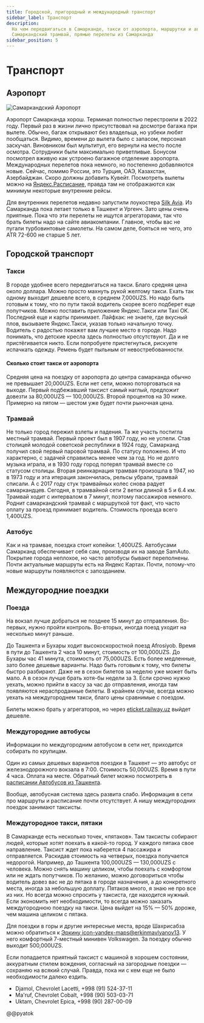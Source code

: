 ```yaml
---
title: Городской, пригородный и международный транспорт
sidebar_label: Транспорт
description:
  На чем передвигаться в Самарканде, такси от аэропорта, маршрутки и автобусы,
  Самаркандский трамвай, прямые перелеты из Самарканда
sidebar_position: 5
---
```


# Транспорт

## Аэропорт

![Самаркандский Аэропорт](../visa/img/airport.jpg)

Аэропорт Самарканда хорош. Терминал полностью перестроили в 2022 году. Первый
раз в жизни лично присутствовал на досмотре багажа при вылете. Обычно, багаж
открывают без владельца, но узбеки любят пообщаться. Видимо, времени до вылета
было с запасом, персонал заскучал. Виновником был мультитул, его вернули на
место после осмотра. Сотрудники были максимально приветливые. Бонусом посмотрел
вживую как устроено багажное отделение аэропорта. Международных перелетов пока
немного, но постепенно добавляются новые. Сейчас, помимо России, это Турция,
ОАЭ, Казахстан, Азербайджан. Скоро должны добавить Кувейт. Посмотреть вылеты
можно на [Яндекс.Расписание](https://rasp.yandex.uz/station/9623553/), правда
там не отображаются как минимум некоторые внутренние рейсы.

Для внутренних перелетов недавно запустили лоукостера
[Silk Avia](https://silk-avia.com/ru/). Из Самарканда пока летает только в
Ташкент и Ургенч. Зато цены очень приятные. Пока что эти перелеты не ищутся
агрегаторами, так что брать билеты надо на сайте авиакомпании. Главное, чтобы
вас не пугали турбовинтовые самолеты. На самом деле, бояться не чего, это ATR
72-600 не старше 5 лет.

## Городской транспорт

### Такси

В городе удобнее всего передвигаться на такси. Благо средняя цена около доллара.
Можно просто махнуть рукой желтому такси. Ехать так одному выходит дешевле
всего, в среднем 7,000UZS. Но надо быть готовым к тому, что по пути такой
водитель скорее всего подберет еще попутчиков. Можно поставить приложение
Яндекс.Такси или Taxi OK. Последний еще и карты принимает. Лайфхак: не знаете,
где вкусный плов, вызываете Яндекс.Такси, указав только начальную точку.
Водитель с радостью покажет вам лучшее место в городе. Надо понимать, что
детские кресла здесь полностью отсутствуют. Да и не пристёгивается никто. Если
попробуете пристегнуться, рискуете испачкать одежду. Ремень будет пыльным от
невостребованности.

#### Сколько стоит такси от аэропорта

Средняя цена на поездку от аэропорта до центра самарканда обычно не превышает
20,000UZS. Если нет сети, можно поторговаться на выходе. Первый подбежавший
таксист самый наглый, предложит довезти за 80,000UZS — 100,000UZS. Второй
процентов на 30 ниже. Примерно на пятом — шестом уже будет почти рыночная цена.

### Трамвай

Не только город пережил взлеты и падения. Та же участь постигла местный трамвай.
Первый проект был в 1907 году, но не успели. Став столицей молодой советской
республики в 1924 году, Самарканд получил свой первый паровой трамвай. По
статусу положено. И что характерно, с задачей справились менее чем за год. Но не
долго музыка играла, и в 1930 году город потерял трамвай вместе со статусом
столицы. Вторая реинкарнация трамвая произошла в 1947, но в 1973 году и эта
итерация закончилась, рельсы убрали, трамвай списали. А с 2017 году стук
трамвайных колес снова радует самаркандцев. Сегодня, в трамвайной сети 2 ветки
длиной в 5 и 6.4 км. Трамвай ходит с интервалом в 7 минут, поэтому пассажиров
немного. Роднит самаркандский трамвай с маршруткой тот факт, что часто оплату за
проезд принимает водитель. Стоимость проезда всего 1,400UZS.

### Автобус

Как и на трамвае, поездка стоит копейки: 1,400UZS. Автобусами Самарканд
обеспечивает себя сам, производя их на заводе SamAuto. Покрытие города неплохое,
но часто автобусы бывают переполнены. Почти актуальные маршруты есть на Яндекс
Картах. Почти, потому-что новые маршруты появляются с запозданием.

## Междугородние поездки

### Поезда

На вокзал лучше добраться не позднее 15 минут до отправления. Во-первых, нужно
пройти контроль. Во-вторых, иногда поезд уходит на несколько минут раньше.

До Ташкента и Бухары ходит высокоскоростной поезд Afrosiyob. Время в пути до
Ташкента 2 часа 10 минут, стоимость от 100,000UZS. До Бухары час 41 минута,
стоимость от 75,000UZS. Есть более медленные, зато более дешевые варианты. Надо
быть готовым к тому, что билеты быстро разбирают. Даже не в сезон билетов за
неделю уже может быть мало. А в сезон лучше брать хотя-бы недели за 3. Если
срочно нужно уехать, можно прийти в кассу за час до отправления, иногда там
появляются нераспроданные билеты. В крайнем случае, всегда можно уехать на
междугороднем такси, благо цены сравнимые с поездом.

Билеты можно брать у агрегаторов, но через
[eticket.railway.uz](https://eticket.railway.uz/) выйдет дешевле.

### Междугородние автобусы

Информации по междугородним автобусом в сети нет, приходится собирать по
крупицам.

Один из самых дешевых вариантов поездки в Ташкент — это автобус от
железнодорожного вокзала в 7:00. Стоимость 50,000UZS. Время в пути 4 часа.
Оплата на месте. Обратный билет можно посмотреть в&nbsp;
[расписании Автобусов из Ташкента](https://www.mintrans.uz/ru/useful-articles/toshkent-avtovokzalidan-qatnovchi-shaharlararo-avtobus-yo-nalishlari-jadvali).

Вообще, автобусная система здесь развита слабо. Информация в сети про маршруты и
расписание почти отсутствует. А нишу междугородних поездок занимают таксисты.

### Междугородное такси, пятаки

В Самарканде есть несколько точек, «пятаков». Там таксисты собирают людей,
которые хотят поехать в какой-то город. У каждого пятака свое направление.
Таксист ждет пока наберется 4 пассажира и отправляется. Раскидав стоимость на
четверых, поездка получается недорогой. Например, до Ташкента 100,000UZS —
130,000UZS с человека. Можно снять машину целиком, чтобы поехать с комфортом или
не ждать попутчиков. По желанию, можно договориться чтобы водитель довез вас не
до пятака в городе назначения, а до конкретного места, иногда за небольшую
доплату. Пятаков много, я знаю не про все из них. Но всегда можно спросить у
таксиста, где находится нужный. Если экономить нет необходимости, то всегда
можно заказать междугороднюю поездку на такси. Цена выйдет на 15% — 50% дороже,
чем машина целиком с пятака.

Для поездки в горы и другие интересные места, вроде Шахрисабза можно обратиться
к
[Эркину icon-yandex-maps&#8288;@erkinmavlyanov13](https://t.me/erkinmavlyanov13).
У него комфортный 7-местный минивен Volkswagen. За поездку обычно выходит
500,000UZS.

Если попадается приятный таксист с машиной в хорошем состоянии, аккуратным
стилем вождения, согласный на загородные поездки — сохраняю на всякий случай.
Правда, пока ни с кем еще не было необходимости далеко ездить.

- Djamol, Chevrolet Lacetti, +998 (91) 524-37-11
- Ma'ruf, Chevrolet Cobalt, +998 (90) 503-03-71
- Uktam, Chevrolet Epica, +998 (90) 287-00-09

@@pyatok
